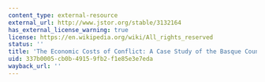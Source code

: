 ```yaml
---
content_type: external-resource
external_url: http://www.jstor.org/stable/3132164
has_external_license_warning: true
license: https://en.wikipedia.org/wiki/All_rights_reserved
status: ''
title: 'The Economic Costs of Conflict: A Case Study of the Basque Country'
uid: 337b0005-cb0b-4915-9fb2-f1e85e3e7eda
wayback_url: ''
---
```

